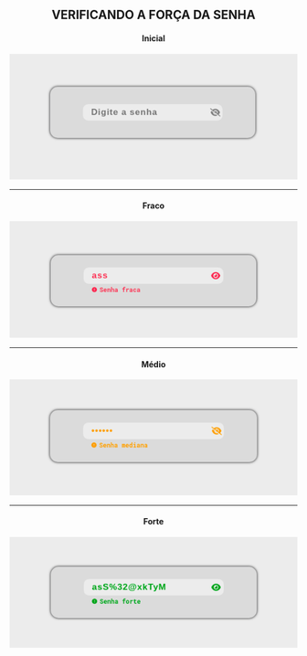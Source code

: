 <h2 align="center">VERIFICANDO A FORÇA DA SENHA</h2>

<div align="center">
  
  <h4>Inicial</h4>

  <img src="https://github.com/klislley/senha_forca/blob/main/preview/preview_1.png">

</div>

----

<div align="center">
  
  <h4>Fraco</h4>
  
  <img src="https://github.com/klislley/senha_forca/blob/main/preview/preview_2.png">

</div>

----

<div align="center">
  
  <h4>Médio</h4>
  
  <img src="https://github.com/klislley/senha_forca/blob/main/preview/preview_3.png">

</div>

----

<div align="center">
  
  <h4>Forte</h4>
  
  <img src="https://github.com/klislley/senha_forca/blob/main/preview/preview_4.png">

</div>
